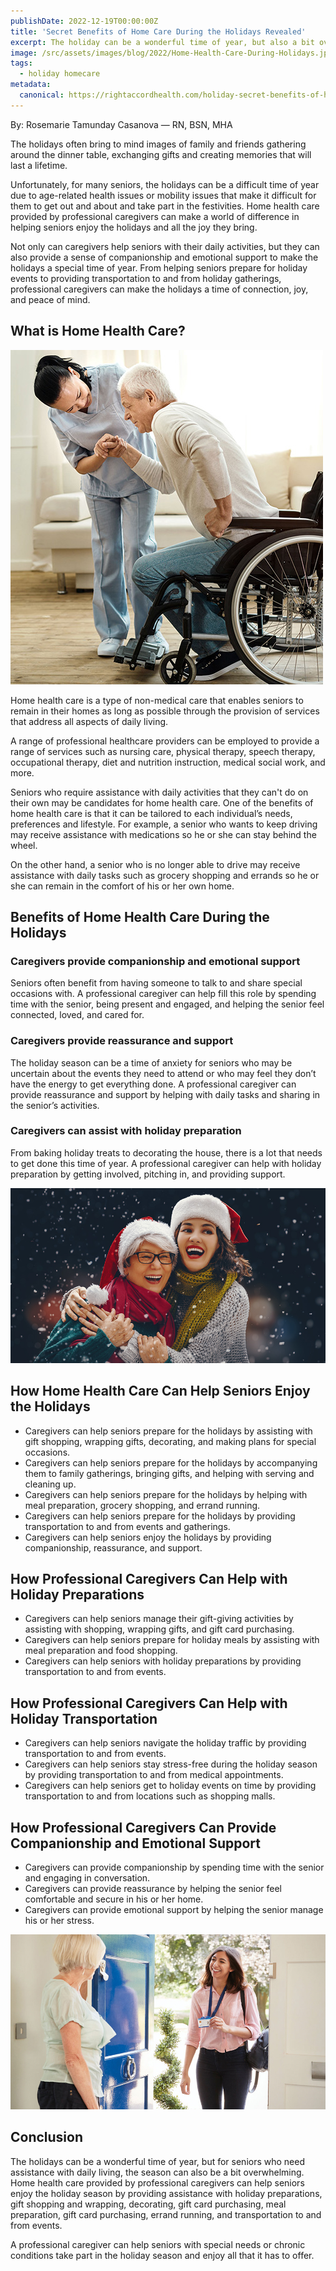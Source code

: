```yaml
---
publishDate: 2022-12-19T00:00:00Z
title: 'Secret Benefits of Home Care During the Holidays Revealed'
excerpt: The holiday can be a wonderful time of year, but also a bit overwhelming for elderly caregiver. So here's the unlocked homecare secrets that you need to know.
image: /src/assets/images/blog/2022/Home-Health-Care-During-Holidays.jpg
tags:
  - holiday homecare
metadata:
  canonical: https://rightaccordhealth.com/holiday-secret-benefits-of-homecare
---
```



By: Rosemarie Tamunday Casanova — RN, BSN, MHA


The holidays often bring to mind images of family and friends gathering around the dinner table, exchanging gifts and creating memories that will last a lifetime.

Unfortunately, for many seniors, the holidays can be a difficult time of year due to age-related health issues or mobility issues that make it difficult for them to get out and about and take part in the festivities. Home health care provided by professional caregivers can make a world of difference in helping seniors enjoy the holidays and all the joy they bring.

Not only can caregivers help seniors with their daily activities, but they can also provide a sense of companionship and emotional support to make the holidays a special time of year. From helping seniors prepare for holiday events to providing transportation to and from holiday gatherings, professional caregivers can make the holidays a time of connection, joy, and peace of mind.

What is Home Health Care?
-------------------------

![caregiver helping an elderly](/src/assets/images/blog/2022/caregiver-help.jpg)

Home health care is a type of non-medical care that enables seniors to remain in their homes as long as possible through the provision of services that address all aspects of daily living.

A range of professional healthcare providers can be employed to provide a range of services such as nursing care, physical therapy, speech therapy, occupational therapy, diet and nutrition instruction, medical social work, and more.

Seniors who require assistance with daily activities that they can't do on their own may be candidates for home health care. One of the benefits of home health care is that it can be tailored to each individual’s needs, preferences and lifestyle. For example, a senior who wants to keep driving may receive assistance with medications so he or she can stay behind the wheel.

On the other hand, a senior who is no longer able to drive may receive assistance with daily tasks such as grocery shopping and errands so he or she can remain in the comfort of his or her own home.

Benefits of Home Health Care During the Holidays
------------------------------------------------

### Caregivers provide companionship and emotional support

Seniors often benefit from having someone to talk to and share special occasions with. A professional caregiver can help fill this role by spending time with the senior, being present and engaged, and helping the senior feel connected, loved, and cared for.

### Caregivers provide reassurance and support

The holiday season can be a time of anxiety for seniors who may be uncertain about the events they need to attend or who may feel they don’t have the energy to get everything done. A professional caregiver can provide reassurance and support by helping with daily tasks and sharing in the senior’s activities.

### Caregivers can assist with holiday preparation

From baking holiday treats to decorating the house, there is a lot that needs to get done this time of year. A professional caregiver can help with holiday preparation by getting involved, pitching in, and providing support.

![elderly and caregiver in snow](/src/assets/images/blog/2022/holiday-vibe.jpg)

How Home Health Care Can Help Seniors Enjoy the Holidays
--------------------------------------------------------

*   Caregivers can help seniors prepare for the holidays by assisting with gift shopping, wrapping gifts, decorating, and making plans for special occasions.
*   Caregivers can help seniors prepare for the holidays by accompanying them to family gatherings, bringing gifts, and helping with serving and cleaning up.
*   Caregivers can help seniors prepare for the holidays by helping with meal preparation, grocery shopping, and errand running.
*   Caregivers can help seniors prepare for the holidays by providing transportation to and from events and gatherings.
*   Caregivers can help seniors enjoy the holidays by providing companionship, reassurance, and support.

How Professional Caregivers Can Help with Holiday Preparations
--------------------------------------------------------------

*   Caregivers can help seniors manage their gift-giving activities by assisting with shopping, wrapping gifts, and gift card purchasing.
*   Caregivers can help seniors prepare for holiday meals by assisting with meal preparation and food shopping.
*   Caregivers can help seniors with holiday preparations by providing transportation to and from events.

How Professional Caregivers Can Help with Holiday Transportation
----------------------------------------------------------------

*   Caregivers can help seniors navigate the holiday traffic by providing transportation to and from events.
*   Caregivers can help seniors stay stress-free during the holiday season by providing transportation to and from medical appointments.
*   Caregivers can help seniors get to holiday events on time by providing transportation to and from locations such as shopping malls.

How Professional Caregivers Can Provide Companionship and Emotional Support
---------------------------------------------------------------------------

*   Caregivers can provide companionship by spending time with the senior and engaging in conversation.
*   Caregivers can provide reassurance by helping the senior feel comfortable and secure in his or her home.
*   Caregivers can provide emotional support by helping the senior manage his or her stress.

![caregiver visiting an elderly](/src/assets/images/blog/2022/caregiver-visit.jpg)

Conclusion
----------

The holidays can be a wonderful time of year, but for seniors who need assistance with daily living, the season can also be a bit overwhelming. Home health care provided by professional caregivers can help seniors enjoy the holiday season by providing assistance with holiday preparations, gift shopping and wrapping, decorating, gift card purchasing, meal preparation, gift card purchasing, errand running, and transportation to and from events.

A professional caregiver can help seniors with special needs or chronic conditions take part in the holiday season and enjoy all that it has to offer.